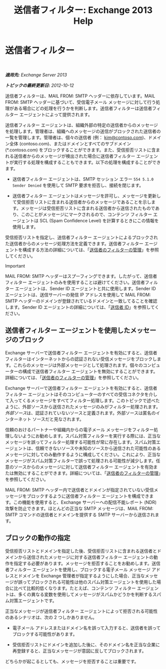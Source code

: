 ﻿---
title: '送信者フィルター: Exchange 2013 Help'
TOCTitle: 送信者フィルター
ms:assetid: b833f864-ff10-46a0-a653-28fb9ba30896
ms:mtpsurl: https://technet.microsoft.com/ja-jp/library/Bb124354(v=EXCHG.150)
ms:contentKeyID: 49896433
ms.date: 05/23/2018
mtps_version: v=EXCHG.150
ms.translationtype: MT
---

# 送信者フィルター

 

_**適用先:** Exchange Server 2013_

_**トピックの最終更新日:** 2012-10-12_

送信者フィルターは、MAIL FROM: SMTP ヘッダーに依存しています。MAIL FROM: SMTP ヘッダーに基づいて、受信電子メール メッセージに対して行う処理がある場合にどの処理を行うかを判断します。送信者フィルターは送信者フィルター エージェントによって提供されます。

送信者フィルター エージェントは、組織外部の特定の送信者からのメッセージを処理します。管理者は、組織へのメッセージの送信がブロックされた送信者の一覧を管理します。管理者は、個々の送信者 (例： kim@contoso.com)、ドメイン全体 (contoso.com)、またはドメインとすべてのサブドメイン (\*.contoso.com) をブロックすることができます。また、受信拒否リストに含まれる送信者からのメッセージが検出された場合に送信者フィルター エージェントが実行する処理を構成することもできます。以下の処理を構成することができます。

  - 送信者フィルター エージェントは、SMTP セッション エラー `554 5.1.0 Sender Denied` を使用して SMTP 要求を拒否し、接続を閉じます。

  - 送信者フィルター エージェントはメッセージを許可し、メッセージを更新して受信拒否リストに含まれる送信者からのメッセージであることを示します。メッセージは受信拒否リストに含まれる送信者から送信されたものであり、このことがメッセージにマークされるので、コンテンツ フィルター エージェントは SCL (Spam Confidence Level) を計算するときにこの情報を使用します。

受信拒否リストを指定し、送信者フィルター エージェントによるブロックされた送信者からのメッセージ処理方法を定義できます。送信者フィルター エージェントを構成する方法の詳細については、「[送信者のフィルターの管理](manage-sender-filtering-exchange-2013-help.md)」を参照してください。


> [!IMPORTANT]
> MAIL FROM: SMTP ヘッダーはスプーフィングできます。したがって、送信者フィルター エージェントのみを使用することは避けてください。送信者フィルター エージェントは、Sender ID エージェントと共に使用します。Sender ID エージェントは、送信サーバーの発信 IP アドレスを使用して MAIL FROM: SMTP ヘッダーのドメインが登録されているドメインと一致してることを確認します。Sender ID エージェントの詳細については、「<A href="sender-id-exchange-2013-help.md">送信者 ID</A>」を参照してください。



## 送信者フィルター エージェントを使用したメッセージのブロック

Exchange サーバーで送信者フィルター エージェントを有効にすると、送信者フィルターはインターネットからの認証されない受信メッセージをブロックします。これらのメッセージは外部メッセージとして処理されます。個々のコンピューターの構成で送信者フィルター エージェントを無効にすることができます。詳細については、「[送信者のフィルターの管理](manage-sender-filtering-exchange-2013-help.md)」を参照してください。

Exchange サーバーで送信者フィルター エージェントを有効にすると、送信者フィルター エージェントはそのコンピューターのすべての受信コネクタを介して入ってくるメッセージをすべてフィルター処理します。このトピックで述べたように、外部ソースから送信されたメッセージのみがフィルター処理されます。*外部ソース*は、認証されていないソースと定義されます。外部ソースは匿名のインターネット ソースだと見なされます。

信頼のおけるパートナーや組織内からの電子メール メッセージをフィルター処理しないようにお勧めします。スパム対策フィルターを実行する際には、正当なメッセージを誤ってフィルター処理する可能性が常に存在します。スパム対策エージェントは、信頼できないソースや未知のソースから送信された可能性のあるメッセージに対してのみ動作するように構成してください。これにより、正当なメッセージがスパム対策フィルターで誤って処理される可能性が減少します。任意のソースからのメッセージに対して送信者フィルター エージェントを有効または無効にすることができます。詳細については、「[送信者のフィルターの管理](manage-sender-filtering-exchange-2013-help.md)」を参照してください。

MAIL FROM: SMTP ヘッダー内で送信者とドメインが指定されていない受信メッセージをブロックするように送信者フィルター エージェントを構成できます。この機能を使用すると、Exchange サーバーへの配信不能レポート (NDR) 攻撃を防止できます。ほとんどの正当な SMTP メッセージは、MAIL FROM: SMTP コマンドの送信者とドメインを提供する SMTP サーバーから送信されます。

## ブロックの動作の指定

受信拒否リストとドメインを指定した後、受信拒否リストに含まれる送信者とドメインから送信されたメッセージに対する送信者フィルター エージェントの動作を指定する必要があります。メッセージを拒否することをお勧めします。送信者フィルター エージェントを使用し、ブロックする電子メール メッセージ アドレスとドメインを Exchange 管理者が指定するようにした場合、正当なメッセージが誤ってブロックされる可能性は他のスパム対策エージェントを使用した場合に比べて比較的低くなります。たとえば、コンテンツ フィルター エージェントは、多くの異なる変数を使用してメッセージがスパムかどうかを判断するスパム対策エージェントです。

正当なメッセージが送信者フィルター エージェントによって拒否される可能性のあるシナリオは、次の 2 つしかありません。

  - 電子メール アドレスまたはドメイン名を誤って入力すると、送信者を誤ってブロックする可能性があります。

  - 受信拒否リストにドメインを追加した後に、そのドメイン名を正当な企業に再登録すると、正当なメッセージが意図に反してブロックされます。

どちらかが起こるとしても、メッセージを拒否することは重要です。

